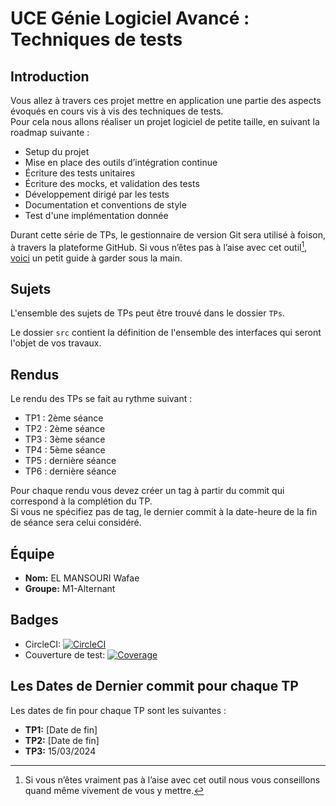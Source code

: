 # UCE Génie Logiciel Avancé : Techniques de tests

## Introduction

Vous allez à travers ces projet mettre en application une partie des aspects évoqués en cours vis à vis des techniques de tests.  
Pour cela nous allons réaliser un projet logiciel de petite taille, en suivant la roadmap suivante : 
- Setup du projet
- Mise en place des outils d’intégration continue
- Écriture des tests unitaires
- Écriture des mocks, et validation des tests
- Développement dirigé par les tests
- Documentation et conventions de style
- Test d'une implémentation donnée

Durant cette série de TPs, le gestionnaire de version Git sera utilisé à foison, à travers la plateforme GitHub. Si vous n’êtes pas à l’aise avec cet outil[^1], [voici](http://rogerdudler.github.io/git-guide/) un petit guide à garder sous la main.

## Sujets

L'ensemble des sujets de TPs peut être trouvé dans le dossier `TPs`.

Le dossier `src` contient la définition de l'ensemble des interfaces qui seront l'objet de vos travaux.

## Rendus

Le rendu des TPs se fait au rythme suivant :

- TP1 : 2ème séance
- TP2 : 2ème séance
- TP3 : 3ème séance
- TP4 : 5ème séance
- TP5 : dernière séance
- TP6 : dernière séance

Pour chaque rendu vous devez créer un tag à partir du commit qui correspond à la complétion du TP.  
Si vous ne spécifiez pas de tag, le dernier commit à la date-heure de la fin de séance sera celui considéré.

[^1]: Si vous n’êtes vraiment pas à l’aise avec cet outil nous vous conseillons quand même vivement de vous y mettre.

## Équipe

- **Nom:** EL MANSOURI Wafae
- **Groupe:** M1-Alternant

## Badges

- CircleCI: [![CircleCI](https://img.shields.io/circleci/build/github/welmansouri/ceri-m1-techniques-de-test?label=CircleCI&logo=circleci&style=flat-square)](https://app.circleci.com/pipelines/github/welmansouri/ceri-m1-techniques-de-test?branch=master)
- Couverture de test: [![Coverage](https://img.shields.io/badge/coverage-[XX%]-brightgreen.svg)](https://app.codecov.io/gh/welmansouri/ceri-m1-techniques-de-test)

## Les Dates de Dernier commit pour chaque TP

Les dates de fin pour chaque TP sont les suivantes :

- **TP1:** [Date de fin]
- **TP2:** [Date de fin]
- **TP3:** 15/03/2024

